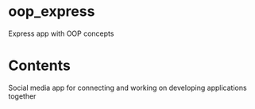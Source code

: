 # oop_express
 Express app with OOP concepts

# Contents
 Social media app for connecting and working on developing applications together
